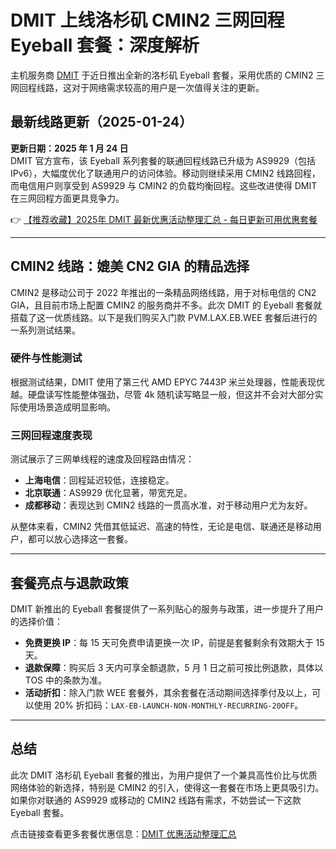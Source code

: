 # DMIT 上线洛杉矶 CMIN2 三网回程 Eyeball 套餐：深度解析

主机服务商 [DMIT](https://bit.ly/dmit_coupon) 于近日推出全新的洛杉矶 Eyeball 套餐，采用优质的 CMIN2 三网回程线路，这对于网络需求较高的用户是一次值得关注的更新。

## 最新线路更新（2025-01-24）
**更新日期：2025 年 1 月 24 日**  
DMIT 官方宣布，该 Eyeball 系列套餐的联通回程线路已升级为 AS9929（包括 IPv6），大幅度优化了联通用户的访问体验。移动则继续采用 CMIN2 线路回程，而电信用户则享受到 AS9929 与 CMIN2 的负载均衡回程。这些改进使得 DMIT 在三网回程方面更具竞争力。

👉 [【推荐收藏】2025年 DMIT 最新优惠活动整理汇总 - 每日更新可用优惠套餐](https://bit.ly/dmit_coupon)

---

## CMIN2 线路：媲美 CN2 GIA 的精品选择
CMIN2 是移动公司于 2022 年推出的一条精品网络线路，用于对标电信的 CN2 GIA，且目前市场上配置 CMIN2 的服务商并不多。此次 DMIT 的 Eyeball 套餐就搭载了这一优质线路。以下是我们购买入门款 PVM.LAX.EB.WEE 套餐后进行的一系列测试结果。

### 硬件与性能测试
根据测试结果，DMIT 使用了第三代 AMD EPYC 7443P 米兰处理器，性能表现优越。硬盘读写性能整体强劲，尽管 4k 随机读写略显一般，但这并不会对大部分实际使用场景造成明显影响。

### 三网回程速度表现
测试展示了三网单线程的速度及回程路由情况：
- **上海电信**：回程延迟较低，连接稳定。
- **北京联通**：AS9929 优化显著，带宽充足。
- **成都移动**：表现达到 CMIN2 线路的一贯高水准，对于移动用户尤为友好。

从整体来看，CMIN2 凭借其低延迟、高速的特性，无论是电信、联通还是移动用户，都可以放心选择这一套餐。

---

## 套餐亮点与退款政策
DMIT 新推出的 Eyeball 套餐提供了一系列贴心的服务与政策，进一步提升了用户的选择价值：
- **免费更换 IP**：每 15 天可免费申请更换一次 IP，前提是套餐剩余有效期大于 15 天。
- **退款保障**：购买后 3 天内可享全额退款，5 月 1 日之前可按比例退款，具体以 TOS 中的条款为准。
- **活动折扣**：除入门款 WEE 套餐外，其余套餐在活动期间选择季付及以上，可以使用 20% 折扣码：`LAX-EB-LAUNCH-NON-MONTHLY-RECURRING-20OFF`。

---

## 总结
此次 DMIT 洛杉矶 Eyeball 套餐的推出，为用户提供了一个兼具高性价比与优质网络体验的新选择，特别是 CMIN2 的引入，使得这一套餐在市场上更具吸引力。如果你对联通的 AS9929 或移动的 CMIN2 线路有需求，不妨尝试一下这款 Eyeball 套餐。

点击链接查看更多套餐优惠信息：[DMIT 优惠活动整理汇总](https://bit.ly/dmit_coupon)